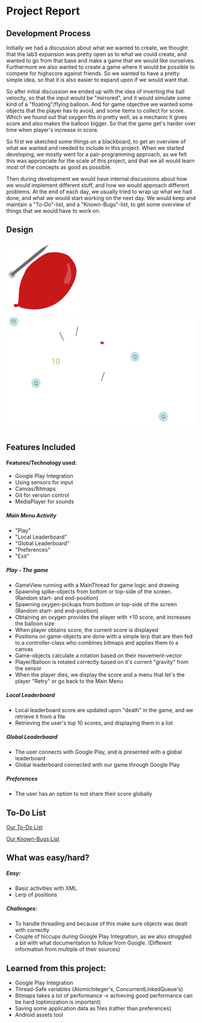 # Project Report

## Development Process
Initially we had a discussion about what we wanted to create, we thought that the lab3 expansion was pretty open as to what we could create,
and wanted to go from that base and make a game that we would like ourselves. Furthermore we also wanted to create a game where it would be
possible to compete for highscore against friends. So we wanted to have a pretty simple idea, so that it is also easier to expand upon
if we would want that.

So after initial discussion we ended up with the idea of inverting the ball velocity, so that the input would be "mirrored", and it would
simulate some kind of a "floating"/flying balloon. And for game objective we wanted some objects that the player has to avoid, and some items
to collect for score. Which we found out that oxygen fits in pretty well, as a mechanic it gives score and also makes the balloon bigger.
So that the game get's harder over time when player's increase in score.

So first we sketched some things on a blackboard, to get an overview of what we wanted and needed to include in this project.
When we started developing, we mostly went for a pair-programming approach, as we felt this was appropriate for the scale of this project,
and that we all would learn most of the concepts as good as possible.

Then during development we would have internal discussions about how we would implement different stuff, and how we would approach different problems.
At the end of each day, we usually tried to wrap up what we had done, and what we would start working on the next day. We would keep and maintain
a "To-Do"-list, and a "Known-Bugs"-list, to get some overview of things that we would have to work on.

## Design
<img src="https://github.com/Avokadoen/ballproject/blob/master/assets%20project%20files/protoIcon_1_00013.png" height="200" width="200">
<img src="https://github.com/Avokadoen/ballproject/blob/master/assets%20project%20files/31899992_2369250123089014_7105271333868535808_n.png" height="300" width="540">

## Features Included

#### Features/Technology used:
- Google Play Integration
- Using sensors for input
- Canvas/Bitmaps
- Git for version control
- MediaPlayer for sounds


##### Main Menu Activity
- "Play"
- "Local Leaderboard"
- "Global Leaderboard"
- "Preferences"
- "Exit"

##### Play - The game
- GameView running with a MainThread for game logic and drawing
- Spawning spike-objects from bottom or top-side of the screen. (Random start- and end-position)
- Spawning oxygen-pickups from bottom or top-side of the screen (Random start- and end-position)
- Obtaining an oxygen provides the player with +10 score, and increases the balloon size
- When player obtains score, the current score is displayed
- Positions on game-objects are done with a simple lerp that are then fed to a controller-class who combines bitmaps and applies them to a canvas
- Game-objects calculate a rotation based on their movement-vector
- Player/Balloon is rotated correctly based on it's current "gravity" from the sensor
- When the player dies, we display the score and a menu that let's the player "Retry" or go back to the Main Menu

##### Local Leaderboard
- Local leaderboard score are updated upon "death" in the game, and we retrieve it from a file
- Retrieving the user's top 10 scores, and displaying them in a list

##### Global Leaderboard
- The user connects with Google Play, and is presented with a global leaderboard
- Global leaderboard connected with our game through Google Play

##### Preferences
- The user has an option to not share their score globally


## To-Do List

[Our To-Do List](TODO-LIST.md)

[Our Known-Bugs List](KNOWN-BUGS.md)


## What was easy/hard?


##### Easy:
- Basic activities with XML
- Lerp of positions

##### Challenges:
- To handle threading and because of this make sure objects was dealt with correctly
- Couple of hiccups during Google Play Integration, as we also struggled a bit with what documentation to follow from Google. (Different information from multiple of their sources)


## Learned from this project:

- Google Play Integration
- Thread-Safe variables (AtomicInteger's, ConcurrentLinkedQueue's)
- Bitmaps takes a lot of performance -> achieving good performance can be hard (optimization is important)
- Saving some application data as files (rather than preferences)
- Android assets tool

